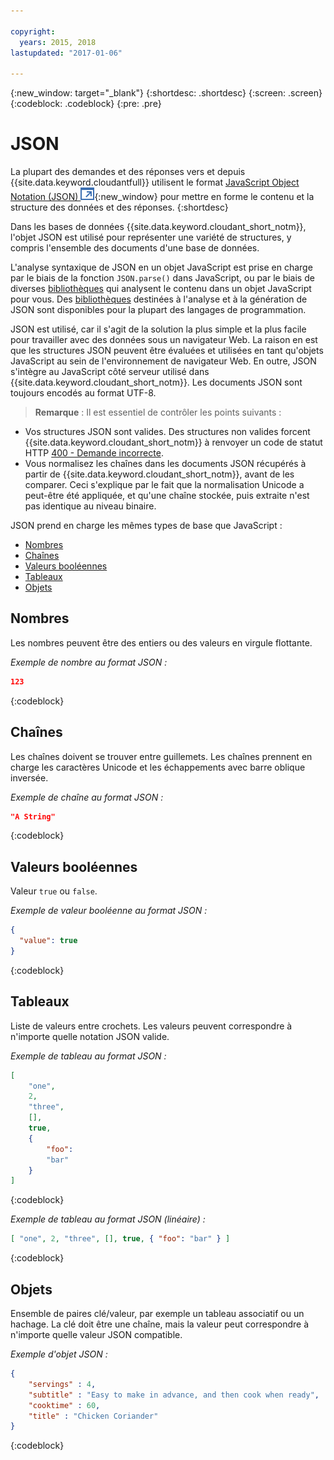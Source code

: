 ```yaml
---

copyright:
  years: 2015, 2018
lastupdated: "2017-01-06"

---
```


{:new_window: target="_blank"}
{:shortdesc: .shortdesc}
{:screen: .screen}
{:codeblock: .codeblock}
{:pre: .pre}

# JSON

La plupart des demandes et des réponses vers et depuis {{site.data.keyword.cloudantfull}} utilisent le format [JavaScript Object Notation (JSON) ![Icône de lien externe](../images/launch-glyph.svg "Icône de lien externe")](https://en.wikipedia.org/wiki/JSON){:new_window}
pour mettre en forme le contenu et la structure des données et des réponses.
{:shortdesc}

Dans les bases de données {{site.data.keyword.cloudant_short_notm}},
l'objet JSON est utilisé pour représenter une variété de structures, y compris l'ensemble des documents d'une base de données.

L'analyse syntaxique de JSON en un objet JavaScript est prise en charge par le biais de la fonction `JSON.parse()` dans JavaScript,
ou par le biais de diverses [bibliothèques](../libraries/index.html)
qui analysent le contenu dans un objet JavaScript pour vous.
Des [bibliothèques](../libraries/index.html) destinées à l'analyse et à la génération de JSON sont disponibles pour la plupart des langages de programmation.

JSON est utilisé, car il s'agit de la solution la plus simple et la plus facile pour travailler avec des données sous un navigateur Web.
La raison en est que les structures JSON peuvent être évaluées et utilisées en tant qu'objets JavaScript au sein de l'environnement de navigateur Web.
En outre, JSON s'intègre au JavaScript côté serveur utilisé dans {{site.data.keyword.cloudant_short_notm}}.
Les documents JSON sont toujours encodés au format UTF-8.

>   **Remarque** : Il est essentiel de contrôler les points suivants :

-   Vos structures JSON sont valides.
    Des structures non valides forcent {{site.data.keyword.cloudant_short_notm}} à renvoyer un code de statut HTTP [400 - Demande incorrecte](../api/http.html#400).
-   Vous normalisez les chaînes dans les documents JSON récupérés à partir de {{site.data.keyword.cloudant_short_notm}}, avant de les comparer.
    Ceci s'explique par le fait que la normalisation Unicode a peut-être été appliquée,
    et qu'une chaîne stockée, puis extraite n'est pas identique au niveau binaire.

JSON prend en charge les mêmes types de base que JavaScript :

-   [Nombres](#numbers)
-   [Chaînes](#strings)
-   [Valeurs booléennes](#booleans)
-   [Tableaux](#arrays)
-   [Objets](#objects)

## Nombres

Les nombres peuvent être des entiers ou des valeurs en virgule flottante.

_Exemple de nombre au format JSON :_

```json
123
```
{:codeblock}

## Chaînes

Les chaînes doivent se trouver entre guillemets. Les chaînes prennent en charge les caractères Unicode et les échappements avec barre oblique inversée.

_Exemple de chaîne au format JSON :_

```json
"A String"
```
{:codeblock}

## Valeurs booléennes

Valeur `true` ou `false`.

_Exemple de valeur booléenne au format JSON :_

```json
{
  "value": true
}
```
{:codeblock}

## Tableaux

Liste de valeurs entre crochets. Les valeurs peuvent correspondre à n'importe quelle notation JSON valide.

_Exemple de tableau au format JSON :_

```json
[
    "one",
    2,
    "three",
    [],
    true,
    {
        "foo":
        "bar"
    }
]
```
{:codeblock}

_Exemple de tableau au format JSON (linéaire) :_

```json
[ "one", 2, "three", [], true, { "foo": "bar" } ]
```
{:codeblock}

## Objets

Ensemble de paires clé/valeur,
par exemple un tableau associatif ou
un hachage.
La clé doit être une chaîne,
mais la valeur peut correspondre à n'importe quelle valeur JSON compatible.

_Exemple d'objet JSON :_

```json
{
    "servings" : 4,
    "subtitle" : "Easy to make in advance, and then cook when ready",
    "cooktime" : 60,
    "title" : "Chicken Coriander"
}
```
{:codeblock}

